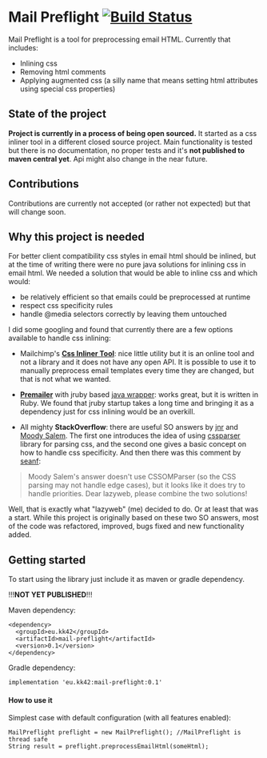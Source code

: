 # Mail Preflight [![Build Status](https://travis-ci.org/kkonstantin42/mail-preflight.svg?branch=master)](https://travis-ci.org/kkonstantin42/mail-preflight)

Mail Preflight is a tool for preprocessing email HTML.
Currently that includes:
* Inlining css
* Removing html comments
* Applying augmented css (a silly name that means setting html attributes using special css properties)

## State of the project
__Project is currently in a process of being open sourced.__ It started as a css inliner tool in a different closed source project. 
Main functionality is tested but there is no documentation, no proper tests and it's __not published to maven central yet__. 
Api might also change in the near future.

## Contributions
Contributions are currently not accepted (or rather not expected) but that will change soon.

## Why this project is needed

For better client compatibility css styles in email html should be inlined, but at the time of writing there were no pure java solutions for inlining css in email html. 
We needed a solution that would be able to inline css and which would:

* be relatively efficient so that emails could be preprocessed at runtime
* respect css specificity rules
* handle @media selectors correctly by leaving them untouched

I did some googling and found that currently there are a few options available to handle css inlining:

* Mailchimp's [__Css Inliner Tool__](https://templates.mailchimp.com/resources/inline-css/): nice little utility but it is an online tool 
and not a library and it does not have any open API. It is possible to use it to manually preprocess email templates every time they are 
changed, but that is not what we wanted. 

* [__Premailer__](https://github.com/premailer/premailer) with jruby based [java wrapper](https://github.com/mdedetrich/java-premailer-wrapper): works great, but it is written in Ruby. 
We found that jruby startup takes a long time and bringing it as a dependency just for css inlining would be an overkill.

* All mighty __StackOverflow__: there are useful SO answers by [jnr](https://stackoverflow.com/a/21757928/2270046) and [Moody Salem](https://stackoverflow.com/a/33196033/2270046). 
The first one introduces the idea of using [cssparser](http://cssparser.sourceforge.net/) library for parsing css, 
and the second one gives a basic concept on how to handle css specificity. And then there was this comment 
by [seanf](https://stackoverflow.com/users/14379/seanf):
>Moody Salem's answer doesn't use CSSOMParser (so the CSS parsing may not handle edge cases), but it looks like it does try to handle priorities. 
Dear lazyweb, please combine the two solutions! 
 
 
Well, that is exactly what "lazyweb" (me) decided to do. Or at least that was a start.
While this project is originally based on these two SO answers, most of the code was refactored, improved, bugs fixed and 
new functionality added.
  
  
## Getting started

To start using the library just include it as maven or gradle dependency.

!!!__NOT YET PUBLISHED__!!!


Maven dependency:

    <dependency>
      <groupId>eu.kk42</groupId>
      <artifactId>mail-preflight</artifactId>
      <version>0.1</version>
    </dependency>  
    
Gradle dependency:

    implementation 'eu.kk42:mail-preflight:0.1'
    
#### How to use it

Simplest case with default configuration (with all features enabled):

    MailPreflight preflight = new MailPreflight(); //MailPreflight is thread safe
    String result = preflight.preprocessEmailHtml(someHtml);


